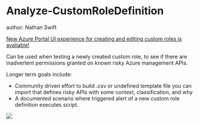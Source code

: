 # Analyze-CustomRoleDefinition
author: Nathan Swift

[New Azure Portal UI experience for creating and editing custom roles is avaliable!](https://techcommunity.microsoft.com/t5/azure-active-directory-identity/creating-custom-roles-in-the-azure-portal-is-now-in-public/ba-p/1144697)

Can be used when testing a newly created custom role, to see if there are inadvertent permissions granted on known risky Azure management APIs. 

Longer term goals include:

* Community driven effort to build .csv or undefined template file you can import that defines risky APIs with some context, classification, and why
* A documented scenario where triggered alert of a new custom role definition executes script.


<a href="https%3A%2F%2Fgithub.com%2FMarkSimos%2FMicrosoftSecurity%2Fblob%2Fmaster%2FAzure%20Security%20Compass%201.1%2FAzureSecurityCompassIndex.md" target="_blank">
    <img src="https://raw.githubusercontent.com/swiftsolves-msft/RiskyAPIs/blob/master/images/customroleguidance.png"/>
</a>